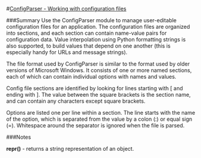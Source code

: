 #[ConfigParser - Working with configuration files](http://pymotw.com/2/ConfigParser/)

###Summary
Use the ConfigParser module to manage user-editable configuration files for an application. The configuration files are organized into sections, and each section can contain name-value pairs for configuration data. Value interpolation using Python formatting strings is also supported, to build values that depend on one another (this is especially handy for URLs and message strings).

The file format used by ConfigParser is similar to the format used by older versions of Microsoft Windows. It consists of one or more named sections, each of which can contain individual options with names and values.

Config file sections are identified by looking for lines starting with [ and ending with ]. The value between the square brackets is the section name, and can contain any characters except square brackets.

Options are listed one per line within a section. The line starts with the name of the option, which is separated from the value by a colon (:) or equal sign (=). Whitespace around the separator is ignored when the file is parsed.

###Notes

**repr()** - returns a string representation of an object.
